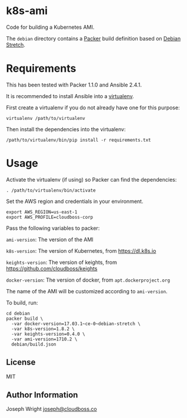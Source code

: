 # k8s-ami

Code for building a Kubernetes AMI.

The `debian` directory contains a [Packer](https://www.packer.io/) build definition based on [Debian Stretch](https://wiki.debian.org/DebianStretch).

# Requirements

This has been tested with Packer 1.1.0 and Ansible 2.4.1.

It is recommended to install Ansible into a [virtualenv](https://virtualenv.pypa.io/en/stable/).

First create a virtualenv if you do not already have one for this purpose:

```
virtualenv /path/to/virtualenv
```

Then install the dependencies into the virtualenv:

```
/path/to/virtualenv/bin/pip install -r requirements.txt
```

# Usage

Activate the virtualenv (if using) so Packer can find the dependencies:

```
. /path/to/virtualenv/bin/activate
```

Set the AWS region and credentials in your environment.

```
export AWS_REGION=us-east-1
export AWS_PROFILE=cloudboss-corp
```

Pass the following variables to packer:

`ami-version`: The version of the AMI

`k8s-version`: The version of Kubernetes, from https://dl.k8s.io

`keights-version`: The version of keights, from https://github.com/cloudboss/keights

`docker-version`: The version of docker, from `apt.dockerproject.org`

The name of the AMI will be customized according to `ami-version`.

To build, run:

```
cd debian
packer build \
  -var docker-version=17.03.1~ce-0~debian-stretch \
  -var k8s-version=1.8.2 \
  -var keights-version=0.4.0 \
  -var ami-version=1710.2 \
  debian/build.json
```

License
-------

MIT

Author Information
------------------

Joseph Wright <joseph@cloudboss.co>
